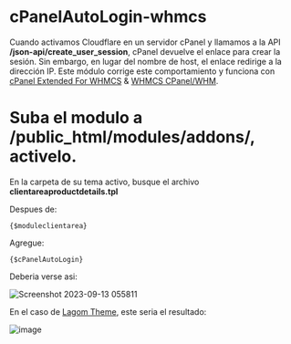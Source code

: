 # cPanelAutoLogin-whmcs
Cuando activamos Cloudflare en un servidor cPanel y llamamos a la API <b>/json-api/create_user_session</b>, cPanel devuelve el enlace para crear la sesión. Sin embargo, en lugar del nombre de host, el enlace redirige a la dirección IP. Este módulo corrige este comportamiento y funciona con <a href="https://www.modulesgarden.com/products/whmcs/cpanel-extended" target="_blank">cPanel Extended For WHMCS</a> & <a href="https://docs.whmcs.com/CPanel/WHM" target="_blank">WHMCS CPanel/WHM</a>.

# Suba el modulo a <b>/public_html/modules/addons/</b>, activelo.
En la carpeta de su tema activo, busque el archivo <b>clientareaproductdetails.tpl</b>

Despues de:
<pre><code>{$moduleclientarea}</code></pre>

Agregue:
<pre><code>{$cPanelAutoLogin}</code></pre>

Deberia verse asi:<br/>

![Screenshot 2023-09-13 055811](https://github.com/mariofernandu/cPanelAutoLogin-whmcs/assets/102629955/4305927c-141e-40ee-b170-0f81d9439906)

En el caso de <a href="https://lagom.rsstudio.net/" target="_blank">Lagom Theme</a>, este seria el resultado:

![image](https://github.com/mariofernandu/cPanelAutoLogin-whmcs/assets/102629955/a3688acd-d3a6-4b3f-97b4-071bf36ab1aa)


